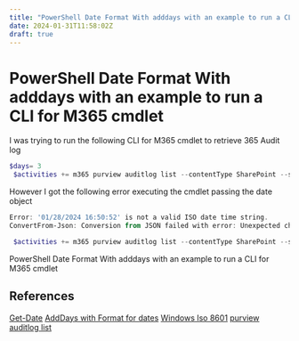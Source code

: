 ```yaml
---
title: "PowerShell Date Format With adddays with an example to run a CLI for M365 cmdlet"
date: 2024-01-31T11:58:02Z
draft: true
---
```

# PowerShell Date Format With adddays with an example to run a CLI for M365 cmdlet

I was trying to run the following CLI for M365 cmdlet to retrieve 365 Audit log 


```PowerShell
$days= 3
 $activities += m365 purview auditlog list --contentType SharePoint --startTime (Get-date).adddays(-$days) --endTime (Get-date).adddays(-($days-1))  --output 'json' | ConvertFrom-Json
```
However I got the following error executing the cmdlet passing the date object

```PowerShell
Error: '01/28/2024 16:50:52' is not a valid ISO date time string.
ConvertFrom-Json: Conversion from JSON failed with error: Unexpected character encountered while parsing value: P. Path '', line 0, position 0.
```

```PowerShell
 $activities += m365 purview auditlog list --contentType SharePoint --startTime ((Get-date).adddays(-$days) | Get-Date -uFormat '%Y-%m-%d') --endTime ((Get-date).adddays(-($days-1)) | Get-Date -uFormat '%Y-%m-%d') --output 'json' | ConvertFrom-Json
```
PowerShell Date Format With adddays with an example to run a CLI for M365 cmdlet


## References

[Get-Date](https://learn.microsoft.com/en-us/powershell/module/microsoft.powershell.utility/get-date?view=powershell-7.4?wt.mc_id=MVP_308367)
[AddDays with Format for dates](https://robdy.io/adddays-with-format-for-dates/)
[Windows Iso 8601](https://stackoverflow.com/questions/45689471/windows-iso-8601-timestamp)
[purview auditlog list](https://pnp.github.io/cli-microsoft365/cmd/purview/auditlog/auditlog-list?wt.mc_id=MVP_308367)
